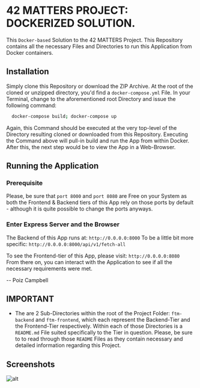 # 42 MATTERS PROJECT: DOCKERIZED SOLUTION.
This `Docker-based` Solution to the 42 MATTERS Project. This Repository contains 
all the necessary Files and Directories to run this Application from Docker containers.


## Installation
  Simply clone this Repository or download the ZIP Archive. At the root of the cloned 
  or unzipped directory, you'd find a `docker-compose.yml` File. In your Terminal, change 
  to the aforementioned root Directory and issue the following command: 
```sh
  docker-compose build; docker-compose up
```
Again, this Command should be executed at the very top-level of the Directory resulting cloned 
or downloaded from this Repository. Executing the Command above will pull-in build and run the App
from within Docker. After this, the next step would be to view the App in a Web-Browser.  

## Running the Application
  
### Prerequisite
  Please, be sure that `port 8000` and `port 8080` are Free on your System as both the Frontend & Backend tiers 
  of this App rely on those ports by default - although it is quite possible to change the ports anyways. 
### Enter Express Server and the Browser
The Backend of this App runs at: `http://0.0.0.0:8000` 
To be a little bit more specific: `http://0.0.0.0:8000/api/v1/fetch-all`

To see the Frontend-tier of this App, please visit: `http://0.0.0.0:8080`  
From there on, you can interact with the Application to see if all the necessary requirements were met.

-- Poiz Campbell


## IMPORTANT
* The are 2 Sub-Directories within the root of the Project Folder: `ftm-backend` and  `ftm-frontend`,
which each represent the Backend-Tier and the Frontend-Tier respectively. Within each of those 
Directories is a `README.md` File suited specifically to the Tier in question. Please, be sure to
to read through those `README` Files as they contain necessary and detailed information regarding this 
Project.

## Screenshots

![alt](http://poiz.me/screenshots/docker-screen-shot-01.png)


